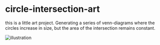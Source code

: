 # circle-intersection-art

this is a little art project. Generating a series of venn-diagrams where the circles increase in size, but the area of the intersection remains constant.

![illustration](https://nershman.github.io/proj/circle3d.jpg)
